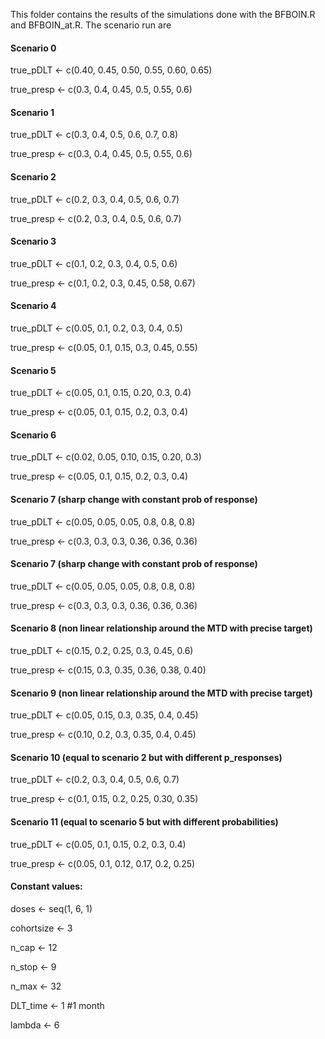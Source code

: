 This folder contains the results of the simulations done with the BFBOIN.R and BFBOIN_at.R. 
The scenario run are 

#### Scenario 0
true_pDLT <- c(0.40, 0.45, 0.50, 0.55, 0.60, 0.65)

true_presp <- c(0.3, 0.4, 0.45, 0.5, 0.55, 0.6)


#### Scenario 1
true_pDLT <- c(0.3, 0.4, 0.5, 0.6, 0.7, 0.8)

true_presp <- c(0.3, 0.4, 0.45, 0.5, 0.55, 0.6)


#### Scenario 2
true_pDLT <- c(0.2, 0.3, 0.4, 0.5, 0.6, 0.7)

true_presp <- c(0.2, 0.3, 0.4, 0.5, 0.6, 0.7)

#### Scenario 3
true_pDLT <- c(0.1, 0.2, 0.3, 0.4, 0.5, 0.6)

true_presp <- c(0.1, 0.2, 0.3, 0.45, 0.58, 0.67)

#### Scenario 4 
true_pDLT <- c(0.05, 0.1, 0.2, 0.3, 0.4, 0.5)

true_presp <- c(0.05, 0.1, 0.15, 0.3, 0.45, 0.55)

#### Scenario 5
true_pDLT <- c(0.05, 0.1, 0.15, 0.20, 0.3, 0.4)

true_presp <- c(0.05, 0.1, 0.15, 0.2, 0.3, 0.4)

#### Scenario 6
true_pDLT <- c(0.02, 0.05, 0.10, 0.15, 0.20, 0.3)

true_presp <- c(0.05, 0.1, 0.15, 0.2, 0.3, 0.4)

#### Scenario 7 (sharp change with constant prob of response)
true_pDLT <- c(0.05, 0.05, 0.05, 0.8, 0.8, 0.8)

true_presp <- c(0.3, 0.3, 0.3, 0.36, 0.36, 0.36)

#### Scenario 7 (sharp change with constant prob of response)
true_pDLT <- c(0.05, 0.05, 0.05, 0.8, 0.8, 0.8)

true_presp <- c(0.3, 0.3, 0.3, 0.36, 0.36, 0.36)

#### Scenario 8 (non linear relationship around the MTD with precise target)
true_pDLT <- c(0.15, 0.2, 0.25, 0.3, 0.45, 0.6)

true_presp <- c(0.15, 0.3, 0.35, 0.36, 0.38, 0.40)

#### Scenario 9 (non linear relationship around the MTD with precise target)
true_pDLT <- c(0.05, 0.15, 0.3, 0.35, 0.4, 0.45)

true_presp <- c(0.10, 0.2, 0.3, 0.35, 0.4, 0.45)

#### Scenario 10 (equal to scenario 2 but with different p_responses)
true_pDLT <- c(0.2, 0.3, 0.4, 0.5, 0.6, 0.7)

true_presp <- c(0.1, 0.15, 0.2, 0.25, 0.30, 0.35)

#### Scenario 11 (equal to scenario 5 but with different probabilities)
true_pDLT <- c(0.05, 0.1, 0.15, 0.2, 0.3, 0.4)

true_presp <- c(0.05, 0.1, 0.12, 0.17, 0.2, 0.25)

#### Constant values: 
doses <- seq(1, 6, 1)

cohortsize <- 3

n_cap <- 12

n_stop <- 9

n_max <- 32

DLT_time <- 1 #1 month

lambda <- 6 
